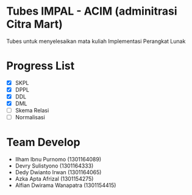 # Tubes IMPAL - ACIM (adminitrasi Citra Mart)
Tubes untuk menyelesaikan mata kuliah Implementasi Perangkat Lunak

# Progress List
- [x] SKPL
- [x] DPPL
- [x] DDL
- [x] DML
- [ ] Skema Relasi
- [ ] Normalisasi

# Team Develop
- Ilham Ibnu Purnomo (1301164089)
- Devry Sulistyono (1301164333)
- Dedy Dwianto Irwan (1301164065)
- Azka Apta Afrizal (1301154275)
- Alfian Dwirama Wanapatra (1301154415)
